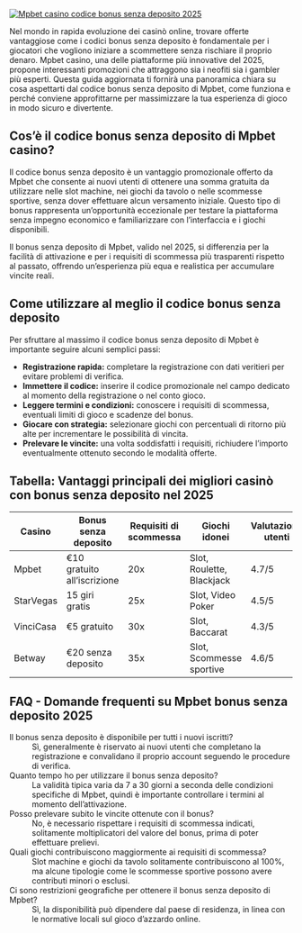 [![Mpbet casino codice bonus senza deposito 2025](https://123-caf.pages.dev/gitsignup.png)](https://vrmoo.ru/Bt82HjjY)

<p>Nel mondo in rapida evoluzione dei casinò online, trovare offerte vantaggiose come i codici bonus senza deposito è fondamentale per i giocatori che vogliono iniziare a scommettere senza rischiare il proprio denaro. Mpbet casino, una delle piattaforme più innovative del 2025, propone interessanti promozioni che attraggono sia i neofiti sia i gambler più esperti. Questa guida aggiornata ti fornirà una panoramica chiara su cosa aspettarti dal codice bonus senza deposito di Mpbet, come funziona e perché conviene approfittarne per massimizzare la tua esperienza di gioco in modo sicuro e divertente.</p>  <h2>Cos’è il codice bonus senza deposito di Mpbet casino?</h2> <p>Il codice bonus senza deposito è un vantaggio promozionale offerto da Mpbet che consente ai nuovi utenti di ottenere una somma gratuita da utilizzare nelle slot machine, nei giochi da tavolo o nelle scommesse sportive, senza dover effettuare alcun versamento iniziale. Questo tipo di bonus rappresenta un’opportunità eccezionale per testare la piattaforma senza impegno economico e familiarizzare con l’interfaccia e i giochi disponibili.</p> <p>Il bonus senza deposito di Mpbet, valido nel 2025, si differenzia per la facilità di attivazione e per i requisiti di scommessa più trasparenti rispetto al passato, offrendo un’esperienza più equa e realistica per accumulare vincite reali.</p>  <h2>Come utilizzare al meglio il codice bonus senza deposito</h2> <p>Per sfruttare al massimo il codice bonus senza deposito di Mpbet è importante seguire alcuni semplici passi:</p> <ul>   <li><strong>Registrazione rapida:</strong> completare la registrazione con dati veritieri per evitare problemi di verifica.</li>   <li><strong>Immettere il codice:</strong> inserire il codice promozionale nel campo dedicato al momento della registrazione o nel conto gioco.</li>   <li><strong>Leggere termini e condizioni:</strong> conoscere i requisiti di scommessa, eventuali limiti di gioco e scadenze del bonus.</li>   <li><strong>Giocare con strategia:</strong> selezionare giochi con percentuali di ritorno più alte per incrementare le possibilità di vincita.</li>   <li><strong>Prelevare le vincite:</strong> una volta soddisfatti i requisiti, richiudere l’importo eventualmente ottenuto secondo le modalità offerte.</li> </ul>  <h2>Tabella: Vantaggi principali dei migliori casinò con bonus senza deposito nel 2025</h2> <table>   <thead>     <tr>       <th>Casino</th>       <th>Bonus senza deposito</th>       <th>Requisiti di scommessa</th>       <th>Giochi idonei</th>       <th>Valutazione utenti</th>     </tr>   </thead>   <tbody>     <tr>       <td>Mpbet</td>       <td>€10 gratuito all’iscrizione</td>       <td>20x</td>       <td>Slot, Roulette, Blackjack</td>       <td>4.7/5</td>     </tr>     <tr>       <td>StarVegas</td>       <td>15 giri gratis</td>       <td>25x</td>       <td>Slot, Video Poker</td>       <td>4.5/5</td>     </tr>     <tr>       <td>VinciCasa</td>       <td>€5 gratuito</td>       <td>30x</td>       <td>Slot, Baccarat</td>       <td>4.3/5</td>     </tr>     <tr>       <td>Betway</td>       <td>€20 senza deposito</td>       <td>35x</td>       <td>Slot, Scommesse sportive</td>       <td>4.6/5</td>     </tr>   </tbody> </table>  <h2>FAQ - Domande frequenti su Mpbet bonus senza deposito 2025</h2> <dl>   <dt>Il bonus senza deposito è disponibile per tutti i nuovi iscritti?</dt>   <dd>Sì, generalmente è riservato ai nuovi utenti che completano la registrazione e convalidano il proprio account seguendo le procedure di verifica.</dd>    <dt>Quanto tempo ho per utilizzare il bonus senza deposito?</dt>   <dd>La validità tipica varia da 7 a 30 giorni a seconda delle condizioni specifiche di Mpbet, quindi è importante controllare i termini al momento dell’attivazione.</dd>    <dt>Posso prelevare subito le vincite ottenute con il bonus?</dt>   <dd>No, è necessario rispettare i requisiti di scommessa indicati, solitamente moltiplicatori del valore del bonus, prima di poter effettuare prelievi.</dd>    <dt>Quali giochi contribuiscono maggiormente ai requisiti di scommessa?</dt>   <dd>Slot machine e giochi da tavolo solitamente contribuiscono al 100%, ma alcune tipologie come le scommesse sportive possono avere contributi minori o esclusi.</dd>    <dt>Ci sono restrizioni geografiche per ottenere il bonus senza deposito di Mpbet?</dt>   <dd>Sì, la disponibilità può dipendere dal paese di residenza, in linea con le normative locali sul gioco d’azzardo online.</dd> </dl>